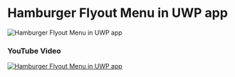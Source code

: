 # Hamburger Flyout Menu in UWP app

![Hamburger Flyout Menu in UWP app](https://2.bp.blogspot.com/-Ju1iTr8yvoQ/V1zTcGkdmQI/AAAAAAAAEpw/i3mKS6Fj3pwUI8rANRoX6qR5CFunv0ZsgCLcB/s640/HamburgerMenu.gif)

### YouTube Video

[![Hamburger Flyout Menu in UWP app](http://img.youtube.com/vi/InVsajohErQ/0.jpg)](https://youtu.be/InVsajohErQ "Hamburger Flyout Menu in UWP app")
